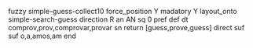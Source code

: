 fuzzy simple-guess-collect10
   force_position Y
   madatory Y
   layout_onto simple-search-guess
   direction R
   an AN
   sq 0
   pref 
   def 
    dt comprov,prov,comprovar,provar
    sn 
    return  [guess,prove,guess]
    direct 
   suf 
   suf o,a,amos,am
end
